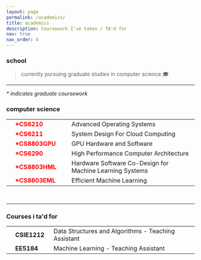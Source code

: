 ```yaml
---
layout: page
permalink: /academics/
title: academics
description: Coursework I've taken / TA'd for
nav: true
nav_order: 4
---
```


<h3>school</h3>

> currently pursuing graduate studies in computer science 🎓

<hr>

<p> <em> * indicates graduate coursework</em> </p>

<h3>computer science</h3>

<table>
<tbody>
<tr><td><br></td><td><span style="font-weight: bold; color:red">*CS6210&nbsp;&nbsp;</span></td><td></td><td>Advanced Operating Systems</td></tr>
<tr><td><br></td><td><span style="font-weight: bold; color:red">*CS6211&nbsp;&nbsp;</span></td><td></td><td>System Design For Cloud Computing</td></tr>
<tr><td><br></td><td><span style="font-weight: bold; color:red">*CS8803GPU&nbsp;&nbsp;</span></td><td></td><td>GPU Hardware and Software</td></tr>
<tr><td><br></td><td><span style="font-weight: bold; color:red">*CS6290&nbsp;&nbsp;</span></td><td></td><td>High Performance Computer Architecture</td></tr>
<tr><td><br></td><td><span style="font-weight: bold; color:red">*CS8803HML&nbsp;&nbsp;</span></td><td></td><td>Hardware Software Co-Design for Machine Learning Systems</td></tr>
<tr><td><br></td><td><span style="font-weight: bold; color:red">*CS8803EML&nbsp;&nbsp;</span></td><td></td><td>Efficient Machine Learning</td></tr>
</tbody>
</table>

<br>

<hr>

<h3>Courses i ta'd for</h3>

<table>
<tbody>
<tr><td><br></td><td><span style="font-weight: bold;">CSIE1212&nbsp;&nbsp;</span></td><td>Data Structures and Algorithms - Teaching Assistant</td></tr>
<tr><td><br></td><td><span style="font-weight: bold;">EE5184&nbsp;&nbsp;</span></td><td>Machine Learning - Teaching Assistant</td></tr>
</tbody>
</table>